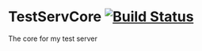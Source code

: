 # TestServCore [![Build Status](https://travis-ci.org/boomboompower/TestServCore.svg?branch=master)](https://travis-ci.org/boomboompower/TestServCore)
The core for my test server
